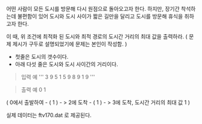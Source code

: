 어떤 사람이 모든 도시를 방문해 다시 원점으로 돌아오고자 한다.
하지만, 장기간 착석하는데 불편함이 있어 도시와 도시 사이가
짧은 길만을 달리고 도시를 방문해 휴식을 취하고자 한다.

이 때, 위 조건에 최적화 된 도시와 최적 경로의 도시간 거리의 최대 값을 출력하라.
( 문제 제시가 구두로 설명되었기에 문제는 본인이 작성함. )


* 첫줄은 도시의 갯수이다.
* 아래 다섯 줄은 도시와 도시 사이간의 거리이다.

> 입력 예
'''
3
9 5 1
5 9 8
9 1 9
'''

>출력 예
> 0
> 1

( 0에서 출발하여 - ( 1 ) - > 2에 도착 - ( 1 ) - > 3에 도착, 도시간 거리의 최대 값 1 )

실제 데이터는 ftv170.dat 로 제공된다.
